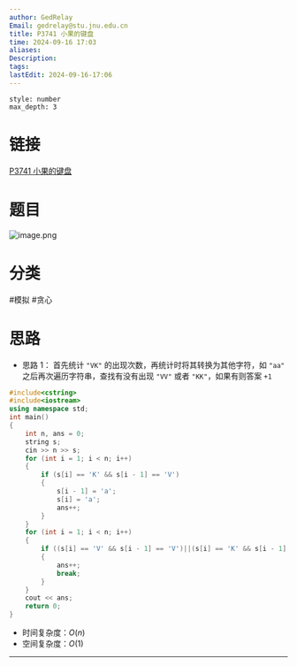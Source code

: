 ```yaml
---
author: GedRelay
Email: gedrelay@stu.jnu.edu.cn
title: P3741 小果的键盘
time: 2024-09-16 17:03
aliases: 
Description: 
tags: 
lastEdit: 2024-09-16-17:06
---
```


```toc
style: number
max_depth: 3
```

# 链接
[P3741 小果的键盘](https://www.luogu.com.cn/problem/P3741) 

# 题目
![image.png](https://ged-pic-bed.oss-cn-guangzhou.aliyuncs.com/img/202409161703308.png)


# 分类
#模拟 #贪心 

# 思路
- 思路 1：
首先统计 `"VK"` 的出现次数，再统计时将其转换为其他字符，如 `"aa"` 
之后再次遍历字符串，查找有没有出现 `"VV"` 或者 `"KK"`，如果有则答案 `+1` 


```cpp
#include<cstring>
#include<iostream>
using namespace std;
int main()
{
	int n, ans = 0;
	string s;
	cin >> n >> s;
	for (int i = 1; i < n; i++)
	{
		if (s[i] == 'K' && s[i - 1] == 'V')
		{
			s[i - 1] = 'a';
			s[i] = 'a';
			ans++;
		}
	}
	for (int i = 1; i < n; i++)
	{
		if ((s[i] == 'V' && s[i - 1] == 'V')||(s[i] == 'K' && s[i - 1] == 'K'))
		{
			ans++;
			break;
		}
	}
	cout << ans;
	return 0;
}
```


- 时间复杂度：${O\left( n \right)  }$ 
- 空间复杂度：${O\left( 1 \right)  }$ 


---

